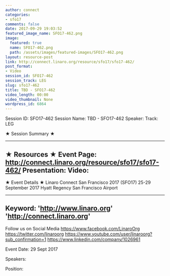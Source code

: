 ```yaml
---
author: connect
categories:
- sfo17
comments: false
date: 2017-09-29 19:03:52
featured_image_name: SFO17-462.png
image:
  featured: true
  name: SFO17-462.png
  path: /assets/images/featured-images/SFO17-462.png
layout: resource-post
link: http://connect.linaro.org/resource/sfo17/sfo17-462/
post_format:
- Video
session_id: SFO17-462
session_track: LEG
slug: sfo17-462
title: TBD - SFO17-462
video_length: 00:00
video_thumbnail: None
wordpress_id: 6864
---
```


Session ID: SFO17-462
Session Name: TBD - SFO17-462
Speaker: 
Track: LEG


★ Session Summary ★

---------------------------------------------------
★ Resources ★
Event Page: http://connect.linaro.org/resource/sfo17/sfo17-462/
Presentation: 
Video: 
 ---------------------------------------------------

★ Event Details ★
Linaro Connect San Francisco 2017 (SFO17)
25-29 September 2017
Hyatt Regency San Francisco Airport

---------------------------------------------------
Keyword: 
'http://www.linaro.org'
'http://connect.linaro.org'
---------------------------------------------------
Follow us on Social Media
https://www.facebook.com/LinaroOrg
https://twitter.com/linaroorg
https://www.youtube.com/user/linaroorg?sub_confirmation=1
https://www.linkedin.com/company/1026961

Event Date: 29 Sept 2017

Speakers: 

Position: